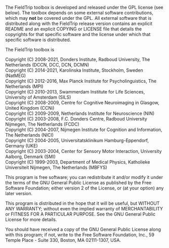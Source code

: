 The FieldTrip toolbox is developed and released under the GPL license (see below). The toolbox depends on some external software contributions, which may **not** be covered under the GPL. All external software that is distributed along with the FieldTrip release version contains an explicit README and an explicit COPYING or LICENSE file that details the copyrights for that specific software and the license under which that specific software is distributed.

The FieldTrip toolbox is

Copyright (C) 2008-2021, Donders Institute, Radboud University, The Netherlands (DCCN, DCC, DCN, DCMN)  
Copyright (C) 2014-2021, Karolinska Institute, Stockholm, Sweden (NatMEG)  
Copyright (C) 2012-2016, Max Planck Institute for Psycholinguistics, The Netherlands (MPI)  
Copyright (C) 2010-2013, Swammerdam Institute for Life Sciences, University of Amsterdam (SILS)  
Copyright (C) 2008-2009, Centre for Cognitive Neuroimaging in Glasgow, United Kingdom (CCNi)  
Copyright (C) 2009-2009, Netherlands Institute for Neuroscience (NIN)  
Copyright (C) 2003-2008, F.C. Donders Centre, Radboud University Nijmegen, The Netherlands (FCDC)  
Copyright (C) 2004-2007, Nijmegen Institute for Cognition and Information, The Netherlands (NICI)  
Copyright (C) 2004-2005, Universitatsklinikum Hamburg-Eppendorf, Germany (UKE)  
Copyright (C) 2003-2004, Center for Sensory Motor Interaction, University Aalborg, Denmark (SMI)  
Copyright (C) 1999-2003, Department of Medical Physics, Katholieke Universiteit Nijmegen, The Netherlands (MBFYS)

This program is free software; you can redistribute it and/or modify it under the terms of the GNU General Public License as published by the Free Software Foundation; either version 2 of the License, or (at your option) any later version.

This program is distributed in the hope that it will be useful, but WITHOUT ANY WARRANTY; without even the implied warranty of MERCHANTABILITY or FITNESS FOR A PARTICULAR PURPOSE. See the GNU General Public License for more details.

You should have received a copy of the GNU General Public License along with this program; if not, write to the Free Software Foundation, Inc., 59 Temple Place - Suite 330, Boston, MA 02111-1307, USA.
